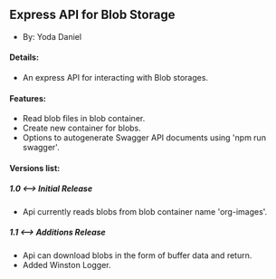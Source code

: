 ## Express API for Blob Storage
- By: Yoda Daniel

#### Details:

- An express API for interacting with Blob storages.

#### Features:

- Read blob files in blob container.
- Create new container for blobs.
- Options to autogenerate Swagger API documents using 'npm run swagger'.


#### Versions list:

##### 1.0 <--> Initial Release
- Api currently reads blobs from blob container name 'org-images'. 


##### 1.1 <--> Additions Release
- Api can download blobs in the form of buffer data and return. 
- Added Winston Logger. 
